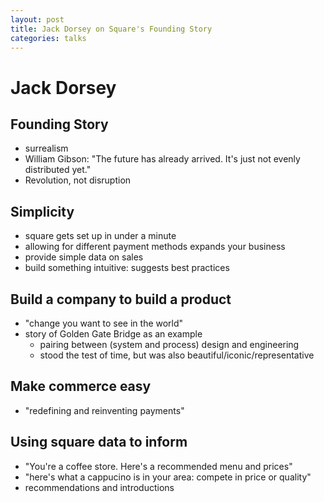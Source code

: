 ```yaml
---
layout: post
title: Jack Dorsey on Square's Founding Story
categories: talks
---
```


# Jack Dorsey

## Founding Story
- surrealism
- William Gibson: "The future has already arrived. It's just not evenly distributed yet."
- Revolution, not disruption

## Simplicity
- square gets set up in under a minute
- allowing for different payment methods expands your business
- provide simple data on sales
- build something intuitive: suggests best practices

## Build a company to build a product
- "change you want to see in the world"
- story of Golden Gate Bridge as an example
	- pairing between (system and process) design and engineering
	- stood the test of time, but was also beautiful/iconic/representative

## Make commerce easy
- "redefining and reinventing payments"

## Using square data to inform
- "You're a coffee store. Here's a recommended menu and prices"
- "here's what a cappucino is in your area: compete in price or quality"
- recommendations and introductions